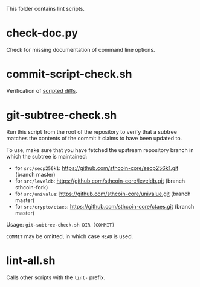 This folder contains lint scripts.

check-doc.py
============
Check for missing documentation of command line options.

commit-script-check.sh
======================
Verification of [scripted diffs](/doc/developer-notes.md#scripted-diffs).

git-subtree-check.sh
====================
Run this script from the root of the repository to verify that a subtree matches the contents of
the commit it claims to have been updated to.

To use, make sure that you have fetched the upstream repository branch in which the subtree is
maintained:
* for `src/secp256k1`: https://github.com/sthcoin-core/secp256k1.git (branch master)
* for `src/leveldb`: https://github.com/sthcoin-core/leveldb.git (branch sthcoin-fork)
* for `src/univalue`: https://github.com/sthcoin-core/univalue.git (branch master)
* for `src/crypto/ctaes`: https://github.com/sthcoin-core/ctaes.git (branch master)

Usage: `git-subtree-check.sh DIR (COMMIT)`

`COMMIT` may be omitted, in which case `HEAD` is used.

lint-all.sh
===========
Calls other scripts with the `lint-` prefix.
